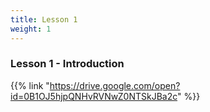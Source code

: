 ```yaml
---
title: Lesson 1
weight: 1
---
```

### Lesson 1 - Introduction

{{% link "https://drive.google.com/open?id=0B1OJ5hjpQNHvRVNwZ0NTSkJBa2c" %}}

